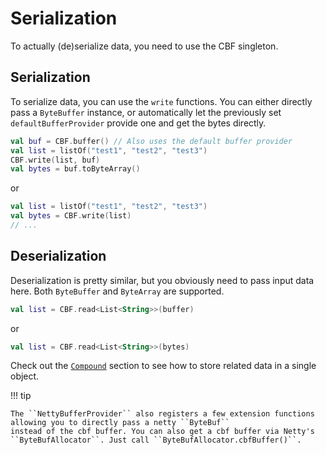 # Serialization

To actually (de)serialize data, you need to use the CBF singleton.

## Serialization

To serialize data, you can use the ``write`` functions. You can either directly pass a ``ByteBuffer`` instance, or automatically 
let the previously set ``defaultBufferProvider`` provide one and get the bytes directly.

```kotlin
val buf = CBF.buffer() // Also uses the default buffer provider
val list = listOf("test1", "test2", "test3")
CBF.write(list, buf)
val bytes = buf.toByteArray()
```

or

```kotlin
val list = listOf("test1", "test2", "test3")
val bytes = CBF.write(list)
// ...
```

## Deserialization

Deserialization is pretty similar, but you obviously need to pass input data here. Both ``ByteBuffer`` and ``ByteArray`` are
supported.

```kotlin
val list = CBF.read<List<String>>(buffer)
```

or

```kotlin
val list = CBF.read<List<String>>(bytes)
```

Check out the [``Compound``](compound.md) section to see how to store related data in a single object.

!!! tip

    The ``NettyBufferProvider`` also registers a few extension functions allowing you to directly pass a netty ``ByteBuf``
    instead of the cbf buffer. You can also get a cbf buffer via Netty's ``ByteBufAllocator``. Just call ``ByteBufAllocator.cbfBuffer()``.